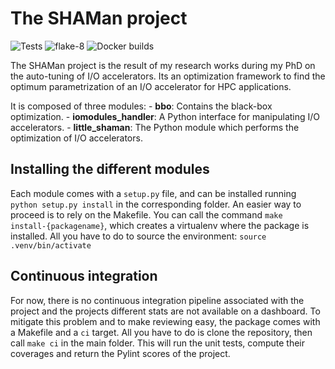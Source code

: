 # The SHAMan project

![Tests](https://github.com/SphRbtHyk/shaman_project/workflows/unittests/badge.svg)
![flake-8](https://github.com/SphRbtHyk/shaman_project/workflows/flake8/badge.svg)
![Docker builds](https://github.com/SphRbtHyk/shaman_project/workflows/Docker%20builds/badge.svg)

The SHAMan project is the result of my research works during my PhD on the auto-tuning of I/O accelerators.
Its an optimization framework to find the optimum parametrization of an I/O accelerator for HPC applications.

It is composed of three modules: - **bbo**: Contains the black-box optimization. - **iomodules_handler**: A Python interface for manipulating I/O accelerators. - **little_shaman**: The Python module which performs the optimization of I/O accelerators.

## Installing the different modules

Each module comes with a <code>setup.py</code> file, and can be installed running <code>python setup.py install</code> in the corresponding folder.
An easier way to proceed is to rely on the Makefile. You can call the command <code>make install-{packagename}</code>, which creates a virtualenv where the package is installed. All you have to do to source the environment: <code>source .venv/bin/activate</code>

## Continuous integration

For now, there is no continuous integration pipeline associated with the project and the projects different stats are not available on a dashboard.
To mitigate this problem and to make reviewing easy, the package comes with a Makefile and a <code>ci</code> target. All you have to do is clone the repository, then call <code>make ci</code> in the main folder. This will run the unit tests, compute their coverages and return the Pylint scores of the project.
